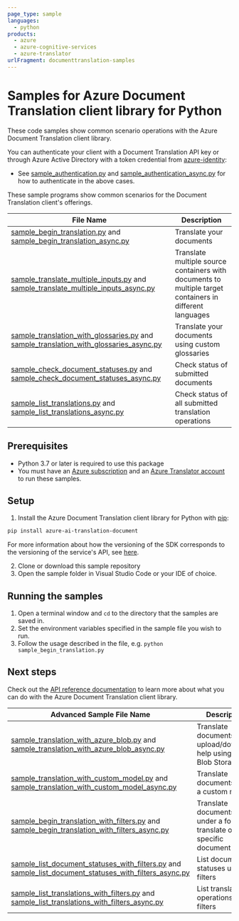 ```yaml
---
page_type: sample
languages:
  - python
products:
  - azure
  - azure-cognitive-services
  - azure-translator
urlFragment: documenttranslation-samples
---
```


# Samples for Azure Document Translation client library for Python

These code samples show common scenario operations with the Azure Document Translation client library.

You can authenticate your client with a Document Translation API key or through Azure Active Directory with a token credential from [azure-identity][azure_identity]:
* See [sample_authentication.py][sample_authentication] and [sample_authentication_async.py][sample_authentication_async] for how to authenticate in the above cases.

These sample programs show common scenarios for the Document Translation client's offerings.

|**File Name**|**Description**|
|----------------|-------------|
|[sample_begin_translation.py][begin_translation] and [sample_begin_translation_async.py][begin_translation_async]|Translate your documents|
|[sample_translate_multiple_inputs.py][sample_translate_multiple_inputs] and [sample_translate_multiple_inputs_async.py][sample_translate_multiple_inputs_async]|Translate multiple source containers with documents to multiple target containers in different languages|
|[sample_translation_with_glossaries.py][begin_translation_with_glossaries] and [sample_translation_with_glossaries_async.py][begin_translation_with_glossaries_async]|Translate your documents using custom glossaries|
|[sample_check_document_statuses.py][check_document_statuses] and [sample_check_document_statuses_async.py][check_document_statuses_async]|Check status of submitted documents|
|[sample_list_translations.py][list_translations] and [sample_list_translations_async.py][list_translations_async]|Check status of all submitted translation operations|


## Prerequisites
* Python 3.7 or later is required to use this package
* You must have an [Azure subscription][azure_subscription] and an
[Azure Translator account][azure_document_translation_account] to run these samples.

## Setup

1. Install the Azure Document Translation client library for Python with [pip][pip]:

```bash
pip install azure-ai-translation-document
```
For more information about how the versioning of the SDK corresponds to the versioning of the service's API, see [here][versioning_story_readme].

2. Clone or download this sample repository
3. Open the sample folder in Visual Studio Code or your IDE of choice.

## Running the samples

1. Open a terminal window and `cd` to the directory that the samples are saved in.
2. Set the environment variables specified in the sample file you wish to run.
3. Follow the usage described in the file, e.g. `python sample_begin_translation.py`

## Next steps

Check out the [API reference documentation][api_reference_documentation] to learn more about
what you can do with the Azure Document Translation client library.

|**Advanced Sample File Name**|**Description**|
|----------------|-------------|
|[sample_translation_with_azure_blob.py][begin_translation_with_azure_blob] and [sample_translation_with_azure_blob_async.py][begin_translation_with_azure_blob_async]|Translate documents with upload/download help using Azure Blob Storage|
|[sample_translation_with_custom_model.py][sample_translation_with_custom_model] and [sample_translation_with_custom_model_async.py][sample_translation_with_custom_model_async]|Translate documents using a custom model|
|[sample_begin_translation_with_filters.py][sample_begin_translation_with_filters] and [sample_begin_translation_with_filters_async.py][sample_begin_translation_with_filters_async]|Translate documents under a folder or translate only a specific document|
|[sample_list_document_statuses_with_filters.py][sample_list_document_statuses_with_filters] and [sample_list_document_statuses_with_filters_async.py][sample_list_document_statuses_with_filters_async]|List document statuses using filters|
|[sample_list_translations_with_filters.py][sample_list_translations_with_filters] and [sample_list_translations_with_filters_async.py][sample_list_translations_with_filters_async]|List translation operations using filters|


[versioning_story_readme]: https://github.com/Azure/azure-sdk-for-python/tree/main/sdk/translation/azure-ai-translation-document#install-the-package
[azure_identity]: https://github.com/Azure/azure-sdk-for-python/tree/main/sdk/identity/azure-identity
[sample_authentication]: https://github.com/Azure/azure-sdk-for-python/blob/main/sdk/translation/azure-ai-translation-document/samples/sample_authentication.py
[sample_authentication_async]: https://github.com/Azure/azure-sdk-for-python/blob/main/sdk/translation/azure-ai-translation-document/samples/async_samples/sample_authentication_async.py
[begin_translation]: https://github.com/Azure/azure-sdk-for-python/blob/main/sdk/translation/azure-ai-translation-document/samples/sample_begin_translation.py
[begin_translation_async]: https://github.com/Azure/azure-sdk-for-python/blob/main/sdk/translation/azure-ai-translation-document/samples/async_samples/sample_begin_translation_async.py
[sample_translate_multiple_inputs]: https://github.com/Azure/azure-sdk-for-python/tree/main/sdk/translation/azure-ai-translation-document/samples/sample_translate_multiple_inputs.py
[sample_translate_multiple_inputs_async]: https://github.com/Azure/azure-sdk-for-python/tree/main/sdk/translation/azure-ai-translation-document/samples/async_samples/sample_translate_multiple_inputs_async.py
[begin_translation_with_azure_blob]: https://github.com/Azure/azure-sdk-for-python/blob/main/sdk/translation/azure-ai-translation-document/samples/sample_translation_with_azure_blob.py
[begin_translation_with_azure_blob_async]: https://github.com/Azure/azure-sdk-for-python/blob/main/sdk/translation/azure-ai-translation-document/samples/async_samples/sample_translation_with_azure_blob_async.py
[begin_translation_with_glossaries]: https://github.com/Azure/azure-sdk-for-python/blob/main/sdk/translation/azure-ai-translation-document/samples/sample_translation_with_glossaries.py
[begin_translation_with_glossaries_async]: https://github.com/Azure/azure-sdk-for-python/blob/main/sdk/translation/azure-ai-translation-document/samples/async_samples/sample_translation_with_glossaries_async.py
[check_document_statuses]: https://github.com/Azure/azure-sdk-for-python/blob/main/sdk/translation/azure-ai-translation-document/samples/sample_check_document_statuses.py
[check_document_statuses_async]: https://github.com/Azure/azure-sdk-for-python/blob/main/sdk/translation/azure-ai-translation-document/samples/async_samples/sample_check_document_statuses_async.py
[list_translations]: https://github.com/Azure/azure-sdk-for-python/blob/main/sdk/translation/azure-ai-translation-document/samples/sample_list_translations.py
[list_translations_async]: https://github.com/Azure/azure-sdk-for-python/blob/main/sdk/translation/azure-ai-translation-document/samples/async_samples/sample_list_translations_async.py
[sample_translation_with_custom_model]: https://github.com/Azure/azure-sdk-for-python/blob/main/sdk/translation/azure-ai-translation-document/samples/sample_translation_with_custom_model.py
[sample_translation_with_custom_model_async]: https://github.com/Azure/azure-sdk-for-python/blob/main/sdk/translation/azure-ai-translation-document/samples/async_samples/sample_translation_with_custom_model_async.py
[sample_begin_translation_with_filters]: https://github.com/Azure/azure-sdk-for-python/blob/main/sdk/translation/azure-ai-translation-document/samples/sample_begin_translation_with_filters.py
[sample_begin_translation_with_filters_async]: https://github.com/Azure/azure-sdk-for-python/blob/main/sdk/translation/azure-ai-translation-document/samples/async_samples/sample_begin_translation_with_filters_async.py
[sample_list_document_statuses_with_filters]: https://github.com/Azure/azure-sdk-for-python/blob/main/sdk/translation/azure-ai-translation-document/samples/sample_list_document_statuses_with_filters.py
[sample_list_document_statuses_with_filters_async]: https://github.com/Azure/azure-sdk-for-python/blob/main/sdk/translation/azure-ai-translation-document/samples/async_samples/sample_list_document_statuses_with_filters_async.py
[sample_list_translations_with_filters]: https://github.com/Azure/azure-sdk-for-python/blob/main/sdk/translation/azure-ai-translation-document/samples/sample_list_translations_with_filters.py
[sample_list_translations_with_filters_async]: https://github.com/Azure/azure-sdk-for-python/blob/main/sdk/translation/azure-ai-translation-document/samples/async_samples/sample_list_translations_with_filters_async.py
[pip]: https://pypi.org/project/pip/
[azure_subscription]: https://azure.microsoft.com/free/
[azure_document_translation_account]: https://learn.microsoft.com/azure/ai-services/translator/document-translation/overview
[azure_identity_pip]: https://pypi.org/project/azure-identity/
[api_reference_documentation]: https://docs.microsoft.com/azure/cognitive-services/translator/document-translation/overview
